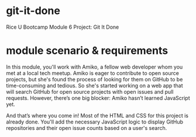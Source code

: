 # git-it-done
Rice U Bootcamp Module 6 Project: Git It Done

# module scenario & requirements
In this module, you'll work with Amiko, a fellow web developer whom you met at a local tech meetup. Amiko is eager to contribute to open source projects, but she's found the process of looking for them on GitHub to be time-consuming and tedious. So she's started working on a web app that will search GitHub for open source projects with open issues and pull requests. However, there’s one big blocker: Amiko hasn’t learned JavaScript yet.

And that’s where you come in! Most of the HTML and CSS for this project is already done. You'll add the necessary JavaScript logic to display GitHub repositories and their open issue counts based on a user's search.

